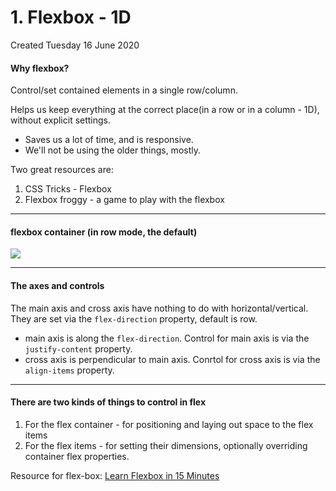 # 1. Flexbox - 1D
Created Tuesday 16 June 2020

#### Why flexbox?
Control/set contained elements in a single row/column.

Helps us keep everything at the correct place(in a row or in a column - 1D), without explicit settings. 

* Saves us a lot of time, and is responsive.
* We'll not be using the older things, mostly.


Two great resources are:

1. CSS Tricks - Flexbox
2. Flexbox froggy - a game to play with the flexbox


*****


#### flexbox container (in row mode, the default)
![](pasted_image%2025.png)

*****


#### The axes and controls
The main axis and cross axis have nothing to do with horizontal/vertical. 
They are set via the ``flex-direction`` property, default is row.

* main axis is along the ``flex-direction``. Control for main axis is via the ``justify-content`` property.
* cross axis is perpendicular to main axis. Conrtol for cross axis is via the ``align-items`` property. 


*****


#### There are two kinds of things to control in flex

1. For the flex container - for positioning and laying out space to the flex items
2. For the flex items - for setting their dimensions, optionally overriding container flex properties.


Resource for flex-box: [Learn Flexbox in 15 Minutes](https://youtu.be/fYq5PXgSsbE)

